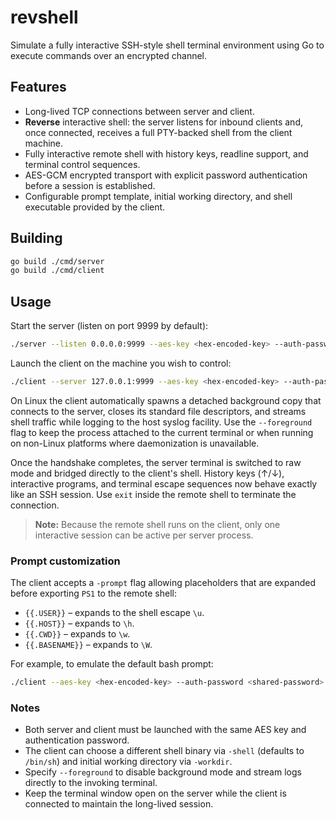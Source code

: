 # revshell

Simulate a fully interactive SSH-style shell terminal environment using Go to execute commands over an encrypted channel.

## Features

- Long-lived TCP connections between server and client.
- **Reverse** interactive shell: the server listens for inbound clients and, once connected, receives a full PTY-backed shell from the client machine.
- Fully interactive remote shell with history keys, readline support, and terminal control sequences.
- AES-GCM encrypted transport with explicit password authentication before a session is established.
- Configurable prompt template, initial working directory, and shell executable provided by the client.

## Building

```bash
go build ./cmd/server
go build ./cmd/client
```

## Usage

Start the server (listen on port 9999 by default):

```bash
./server --listen 0.0.0.0:9999 --aes-key <hex-encoded-key> --auth-password <shared-password>
```

Launch the client on the machine you wish to control:

```bash
./client --server 127.0.0.1:9999 --aes-key <hex-encoded-key> --auth-password <shared-password>
```

On Linux the client automatically spawns a detached background copy that connects to the server, closes its standard file
descriptors, and streams shell traffic while logging to the host syslog facility. Use the `--foreground` flag to keep the process
attached to the current terminal or when running on non-Linux platforms where daemonization is unavailable.

Once the handshake completes, the server terminal is switched to raw mode and bridged directly to the client's shell. History keys (↑/↓), interactive programs, and terminal escape sequences now behave exactly like an SSH session. Use `exit` inside the remote shell to terminate the connection.

> **Note:** Because the remote shell runs on the client, only one interactive session can be active per server process.

### Prompt customization

The client accepts a `-prompt` flag allowing placeholders that are expanded before exporting `PS1` to the remote shell:

- `{{.USER}}` – expands to the shell escape `\u`.
- `{{.HOST}}` – expands to `\h`.
- `{{.CWD}}` – expands to `\w`.
- `{{.BASENAME}}` – expands to `\W`.

For example, to emulate the default bash prompt:

```bash
./client --aes-key <hex-encoded-key> --auth-password <shared-password> --prompt "{{.USER}}@{{.HOST}} {{.BASENAME}}$ "
```

### Notes

- Both server and client must be launched with the same AES key and authentication password.
- The client can choose a different shell binary via `-shell` (defaults to `/bin/sh`) and initial working directory via `-workdir`.
- Specify `--foreground` to disable background mode and stream logs directly to the invoking terminal.
- Keep the terminal window open on the server while the client is connected to maintain the long-lived session.
